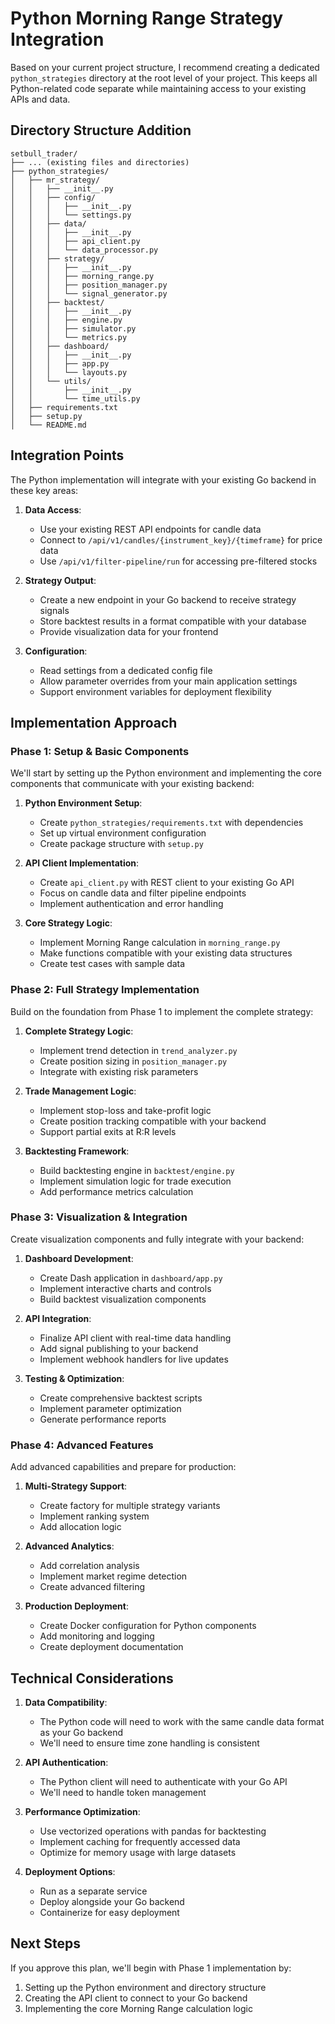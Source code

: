 # Python Morning Range Strategy Integration

Based on your current project structure, I recommend creating a dedicated `python_strategies` directory at the root level of your project. This keeps all Python-related code separate while maintaining access to your existing APIs and data.

## Directory Structure Addition

```
setbull_trader/
├── ... (existing files and directories)
├── python_strategies/
│   ├── mr_strategy/
│   │   ├── __init__.py
│   │   ├── config/
│   │   │   ├── __init__.py
│   │   │   └── settings.py
│   │   ├── data/
│   │   │   ├── __init__.py
│   │   │   ├── api_client.py
│   │   │   └── data_processor.py
│   │   ├── strategy/
│   │   │   ├── __init__.py
│   │   │   ├── morning_range.py
│   │   │   ├── position_manager.py
│   │   │   └── signal_generator.py
│   │   ├── backtest/
│   │   │   ├── __init__.py
│   │   │   ├── engine.py
│   │   │   ├── simulator.py
│   │   │   └── metrics.py
│   │   ├── dashboard/
│   │   │   ├── __init__.py
│   │   │   ├── app.py
│   │   │   └── layouts.py
│   │   └── utils/
│   │       ├── __init__.py
│   │       └── time_utils.py
│   ├── requirements.txt
│   ├── setup.py
│   └── README.md
```

## Integration Points

The Python implementation will integrate with your existing Go backend in these key areas:

1. **Data Access**:
   - Use your existing REST API endpoints for candle data
   - Connect to `/api/v1/candles/{instrument_key}/{timeframe}` for price data
   - Use `/api/v1/filter-pipeline/run` for accessing pre-filtered stocks

2. **Strategy Output**:
   - Create a new endpoint in your Go backend to receive strategy signals
   - Store backtest results in a format compatible with your database
   - Provide visualization data for your frontend

3. **Configuration**:
   - Read settings from a dedicated config file
   - Allow parameter overrides from your main application settings
   - Support environment variables for deployment flexibility

## Implementation Approach

### Phase 1: Setup & Basic Components

We'll start by setting up the Python environment and implementing the core components that communicate with your existing backend:

1. **Python Environment Setup**:
   - Create `python_strategies/requirements.txt` with dependencies
   - Set up virtual environment configuration
   - Create package structure with `setup.py`

2. **API Client Implementation**:
   - Create `api_client.py` with REST client to your existing Go API
   - Focus on candle data and filter pipeline endpoints
   - Implement authentication and error handling

3. **Core Strategy Logic**:
   - Implement Morning Range calculation in `morning_range.py`
   - Make functions compatible with your existing data structures
   - Create test cases with sample data

### Phase 2: Full Strategy Implementation

Build on the foundation from Phase 1 to implement the complete strategy:

1. **Complete Strategy Logic**:
   - Implement trend detection in `trend_analyzer.py`
   - Create position sizing in `position_manager.py`
   - Integrate with existing risk parameters

2. **Trade Management Logic**:
   - Implement stop-loss and take-profit logic
   - Create position tracking compatible with your backend
   - Support partial exits at R:R levels

3. **Backtesting Framework**:
   - Build backtesting engine in `backtest/engine.py`
   - Implement simulation logic for trade execution
   - Add performance metrics calculation

### Phase 3: Visualization & Integration

Create visualization components and fully integrate with your backend:

1. **Dashboard Development**:
   - Create Dash application in `dashboard/app.py`
   - Implement interactive charts and controls
   - Build backtest visualization components

2. **API Integration**:
   - Finalize API client with real-time data handling
   - Add signal publishing to your backend
   - Implement webhook handlers for live updates

3. **Testing & Optimization**:
   - Create comprehensive backtest scripts
   - Implement parameter optimization
   - Generate performance reports

### Phase 4: Advanced Features

Add advanced capabilities and prepare for production:

1. **Multi-Strategy Support**:
   - Create factory for multiple strategy variants
   - Implement ranking system
   - Add allocation logic

2. **Advanced Analytics**:
   - Add correlation analysis
   - Implement market regime detection
   - Create advanced filtering

3. **Production Deployment**:
   - Create Docker configuration for Python components
   - Add monitoring and logging
   - Create deployment documentation

## Technical Considerations

1. **Data Compatibility**:
   - The Python code will need to work with the same candle data format as your Go backend
   - We'll need to ensure time zone handling is consistent

2. **API Authentication**:
   - The Python client will need to authenticate with your Go API
   - We'll need to handle token management

3. **Performance Optimization**:
   - Use vectorized operations with pandas for backtesting
   - Implement caching for frequently accessed data
   - Optimize for memory usage with large datasets

4. **Deployment Options**:
   - Run as a separate service
   - Deploy alongside your Go backend
   - Containerize for easy deployment

## Next Steps

If you approve this plan, we'll begin with Phase 1 implementation by:

1. Setting up the Python environment and directory structure
2. Creating the API client to connect to your Go backend
3. Implementing the core Morning Range calculation logic